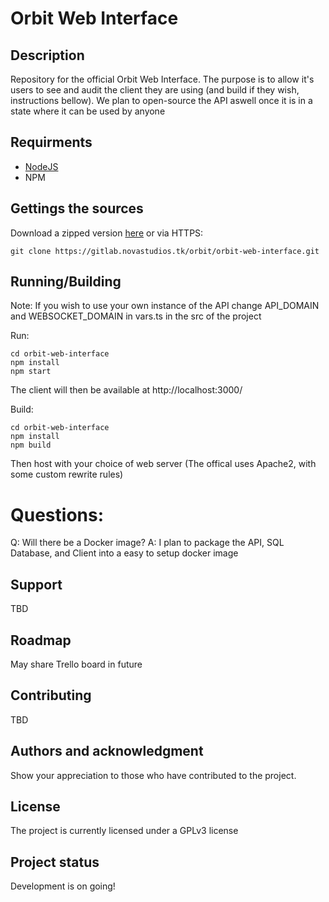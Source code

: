 # Orbit Web Interface

## Description
Repository for the official Orbit Web Interface. The purpose is to allow it's users to see and audit the client they are using (and build if they wish, instructions bellow). We plan to open-source the API aswell once it is in a state where it can be used by anyone


## Requirments
- [NodeJS](https://nodejs.org/en/download/)
- NPM

## Gettings the sources
Download a zipped version [here](https://gitlab.novastudios.tk/orbit/orbit-web-interface/-/archive/main/orbit-web-interface-main.zip)
or via HTTPS:
```
git clone https://gitlab.novastudios.tk/orbit/orbit-web-interface.git
```

## Running/Building
Note: If you wish to use your own instance of the API change API_DOMAIN and WEBSOCKET_DOMAIN in vars.ts in the src of the project

Run:
```
cd orbit-web-interface
npm install
npm start
```
The client will then be available at http://localhost:3000/

Build:
```
cd orbit-web-interface
npm install
npm build
```
Then host with your choice of web server (The offical uses Apache2, with some custom rewrite rules)

# Questions:
Q: Will there be a Docker image?
A: I plan to package the API, SQL Database, and Client into a easy to setup docker image

## Support
TBD

## Roadmap
May share Trello board in future

## Contributing
TBD

## Authors and acknowledgment
Show your appreciation to those who have contributed to the project.

## License
The project is currently licensed under a GPLv3 license

## Project status
Development is on going!
